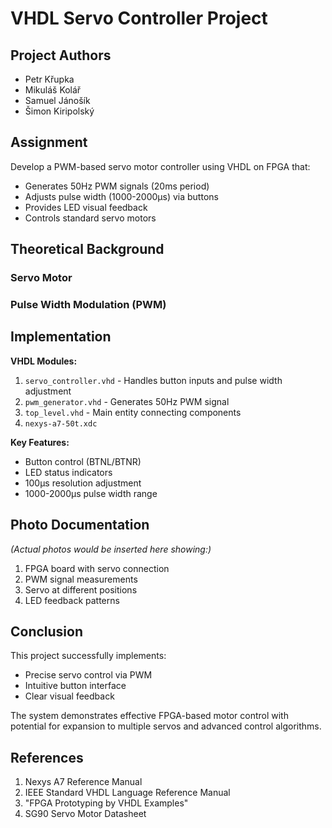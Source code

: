# VHDL Servo Controller Project

## Project Authors
- Petr Křupka
- Mikuláš Kolář  
- Samuel Jánošík
- Šimon Kiripolský

## Assignment
Develop a PWM-based servo motor controller using VHDL on FPGA that:
- Generates 50Hz PWM signals (20ms period)
- Adjusts pulse width (1000-2000μs) via buttons
- Provides LED visual feedback
- Controls standard servo motors

## Theoretical Background

### Servo Motor

### Pulse Width Modulation (PWM)

## Implementation
**VHDL Modules:**
1. `servo_controller.vhd` - Handles button inputs and pulse width adjustment
2. `pwm_generator.vhd` - Generates 50Hz PWM signal
3. `top_level.vhd` - Main entity connecting components
4. `nexys-a7-50t.xdc`

**Key Features:**
- Button control (BTNL/BTNR)
- LED status indicators
- 100μs resolution adjustment
- 1000-2000μs pulse width range

## Photo Documentation
*(Actual photos would be inserted here showing:)*
1. FPGA board with servo connection
2. PWM signal measurements
3. Servo at different positions
4. LED feedback patterns

## Conclusion
This project successfully implements:
- Precise servo control via PWM
- Intuitive button interface
- Clear visual feedback

The system demonstrates effective FPGA-based motor control with potential for expansion to multiple servos and advanced control algorithms.

## References
1. Nexys A7 Reference Manual
2. IEEE Standard VHDL Language Reference Manual
3. "FPGA Prototyping by VHDL Examples" 
4. SG90 Servo Motor Datasheet
